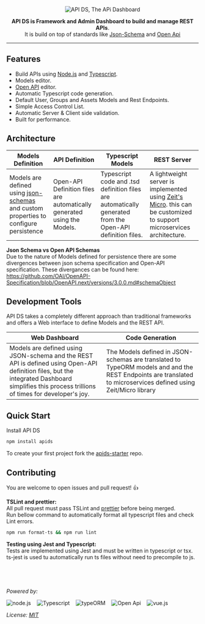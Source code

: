 <p align="center">
  <img alt='API DS, The APi Dashboard' src='https://raw.githubusercontent.com/apids/apids/master/logo/public/logox150-inverse.png'>
</p>
<p align="center">
  <strong>API DS is Framework and Admin Dashboard to build and manage REST APIs</strong>.<br/>
   It is build on top of standards like 
<a href='http://json-schema.org/' target='_blank'>Json-Schema</a>
and <a href='https://www.openapis.org' target='_blank'>Open Api</a>
</p>

---

## Features

- Build APIs using [Node.js](https://nodejs.org/en/) and [Typescript](https://www.typescriptlang.org/).
- Models editor.
- [Open API](https://www.openapis.org/) editor.
- Automatic Typescript code generation.
- Default User, Groups and Assets Models and Rest Endpoints.
- Simple Access Control List.
- Automatic Server & Client side validation.
- Built for performance.

## Architecture

<!-- prettier-ignore-start -->
| Models Definition  | API Definition | Typescript Models | REST Server |
| ------------------ | -------------- | ----------------- | ----------- |
| Models are defined using [json-schemas](http://json-schema.org/) and custom properties to configure persistence | Open-API Definition files are automatically generated using the Models. | Typescript code and .tsd definition files are automatically generated from the Open-API definition files. | A lightweight server is implemented using [Zeit's Micro](https://github.com/zeit/micro). this can be customized to support microservices architecture. |
<!-- prettier-ignore-end -->

**Json Schema vs Open API Schemas**  
Due to the nature of Models defined for persistence there are some divergences between json schema specification and Open-API specification. These divergances can be found here:  
https://github.com/OAI/OpenAPI-Specification/blob/OpenAPI.next/versions/3.0.0.md#schemaObject

## Development Tools

API DS takes a completely different approach than traditional frameworks and offers a Web interface to define Models and the REST API.

<!-- prettier-ignore-start -->
| Web Dashboard | Code Generation |
|-------------- | --------------- |
| Models are defined using JSON-schema and the REST API is defined using Open-API definition files, but the integrated Dashboard simplifies this process trillions of times for developer's joy. | The Models defined in JSON-schemas are translated to TypeORM models and and the REST Endpoints are translated to microservices defined using Zeit/Micro library |
<!-- prettier-ignore-end -->

## Quick Start

Install API DS

```sh
npm install apids
```

To create your first project fork the [apids-starter](https://github.com/apids/apids-strater) repo.

## Contributing

You are welcome to open issues and pull request! 👍

**TSLint and prettier:**  
All pull request must pass TSLint and [prettier](https://github.com/prettier/prettier) before being merged.  
Run bellow command to automatically format all typescript files and check Lint errors.

```sh
npm run format-ts && npm run lint
```

**Testing using Jest and Typescript:**  
Tests are implemented using Jest and must be written in typescript or tsx. ts-jest is used tu automatically
run ts files without need to precompile to js.

## &nbsp;

_Powered by:_

![node.js](https://github.com/apids/apids/blob/master/logo/other_logos/node.png?raw=true) &nbsp;&nbsp;
![Typescript](https://github.com/apids/apids/blob/master/logo/other_logos/ts.png?raw=true) &nbsp;&nbsp;
![typeORM](https://github.com/apids/apids/blob/master/logo/other_logos/typeorm.png?raw=true) &nbsp;&nbsp;
![Open Api](https://github.com/apids/apids/blob/master/logo/other_logos/open-api.png?raw=true) &nbsp;&nbsp;
![vue.js](https://github.com/apids/apids/blob/master/logo/other_logos/vue.js.png?raw=true) &nbsp;&nbsp;

_License: [MIT](./LICENSE)_
